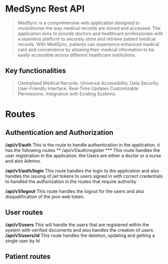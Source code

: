 # MedSync Rest API
> MedSync is a comprehensive web application designed to revolutionise the way medical records are stored and accessed. The application aims to provide doctors and healthcare professionals with a seamless platform to securely store and retrieve patient medical records. With MedSync, patients can experience enhanced medical care and convenience by allowing their medical information to be easily accessible across different healthcare institutions.

## Key functionalities
> Centralised Medical Records.
> Universal Accessibility.
> Data Security.
> User-Friendly Interface.
> Real-Time Updates
> Customizable Permissions.
> Integration with Existing Systems.
# Routes

## Authentication and Authorization
**/api/v1/auth**
This is the route to handle authentication in the application. it has the following routes
** /api/v1/auth/register ***
This route handles the user registration in the application. the Users are either a doctor or a nurse and also Admins.

**/api/v1/auth/login**
This route handles the login to the application and also handles the issuing of jwt tokens to users signed in with correct credentials to handled the authorization in the routes that require authority

**/api/v1/logout**
This route handles the logout for the users and also disqualification of the json web token.

## User routes
**/api/v1/users**
This will handle the users that are registered within the system with verified documents and also handles the creation of users.
**/api/v1/users/id**
This route handles the deletion, updating and getting a single user by Id

## Patient routes

